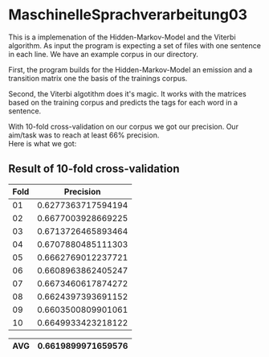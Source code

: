 # MaschinelleSprachverarbeitung03

This is a implemenation of the Hidden-Markov-Model and the Viterbi algorithm. As input the program is expecting a set of files with one sentence in each line. We have an example corpus in our directory.

First, the program builds for the Hidden-Markov-Model an emission and a transition matrix one the basis of the trainings corpus.

Second, the Viterbi algotithm does it's magic. It works with the matrices based on the training corpus and predicts the tags for each word in a sentence.

With 10-fold cross-validation on our corpus we got our precision. Our aim/task was to reach at least 66% precision.<br>
Here is what we got:

Result of 10-fold cross-validation
---
Fold | Precision
|:-------------| :-----:|
01|0.6277363717594194 |
02|0.6677003928669225
03|0.6713726465893464
04|0.6707880485111303
05|0.6662769012237721
06|0.6608963862405247
07|0.6673460617874272
08|0.6624397393691152
09|0.6603500809901061
10|0.6649933423218122

AVG|0.6619899971659576
|:-------------| :-----:|

